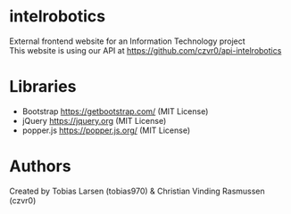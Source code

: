 # intelrobotics
External frontend website for an Information Technology project  
This website is using our API at https://github.com/czvr0/api-intelrobotics

# Libraries
* Bootstrap https://getbootstrap.com/ (MIT License)
* jQuery https://jquery.org (MIT License)
* popper.js https://popper.js.org/ (MIT License)

# Authors 
Created by Tobias Larsen (tobias970) & Christian Vinding Rasmussen (czvr0)
